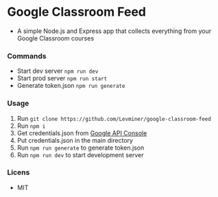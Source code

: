 # Google Classroom Feed

-   A simple Node.js and Express app that collects everything from your Google Classroom courses

### Commands

-   Start dev server `npm run dev`
-   Start prod server `npm run start`
-   Generate token.json `npm run generate`

### Usage

1. Run `git clone https://github.com/Levminer/google-classroom-feed`
2. Run `npm i`
3. Get credentials.json from [Google API Console](https://developers.google.com/classroom/quickstart/nodejs)
4. Put credentials.json in the main directory
5. Run `npm run generate` to generate token.json
6. Run `npm run dev` to start development server

### Licens

-   MIT
